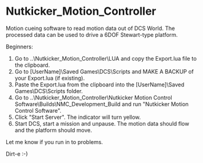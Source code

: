 # Nutkicker_Motion_Controller
Motion cueing software to read motion data out of DCS World. The processed data can be used to drive a 6DOF Stewart-type platform.

Beginners:
1. Go to ..\Nutkicker_Motion_Controller\LUA and copy the Export.lua file to the clipboard.
2. Go to [UserName]\Saved Games\DCS\Scripts and MAKE A BACKUP of your Export.lua (if existing).
3. Paste the Export.lua from the clipboard into the [UserName]\Saved Games\DCS\Scripts folder.
4. Go to ..\Nutkicker_Motion_Controller\Nutkicker Motion Control Software\Builds\NMC_Development_Build and run "Nutkicker Motion Control Software".
5. Click "Start Server". The indicator will turn yellow.
6. Start DCS, start a mission and unpause. The motion data should flow and the platform should move.

Let me know if you run in to problems.

Dirt-e :-)

